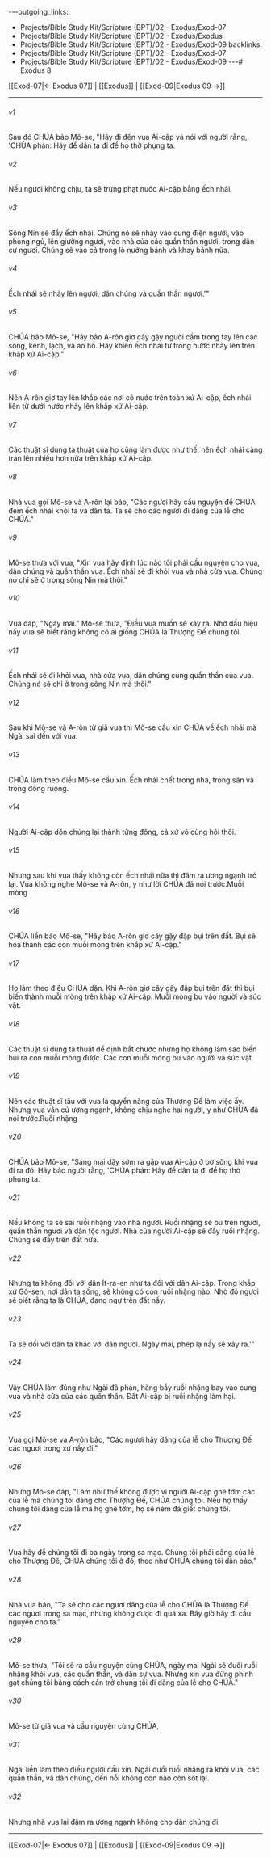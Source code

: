 ---outgoing_links:
  - Projects/Bible Study Kit/Scripture (BPT)/02 - Exodus/Exod-07
  - Projects/Bible Study Kit/Scripture (BPT)/02 - Exodus/Exodus
  - Projects/Bible Study Kit/Scripture (BPT)/02 - Exodus/Exod-09
backlinks:
  - Projects/Bible Study Kit/Scripture (BPT)/02 - Exodus/Exod-07
  - Projects/Bible Study Kit/Scripture (BPT)/02 - Exodus/Exod-09
---# Exodus 8

[[Exod-07|← Exodus 07]] | [[Exodus]] | [[Exod-09|Exodus 09 →]]
***



###### v1 
Sau đó CHÚA bảo Mô-se, "Hãy đi đến vua Ai-cập và nói với người rằng, 'CHÚA phán: Hãy để dân ta đi để họ thờ phụng ta. 

###### v2 
Nếu ngươi không chịu, ta sẽ trừng phạt nước Ai-cập bằng ếch nhái. 

###### v3 
Sông Nin sẽ đầy ếch nhái. Chúng nó sẽ nhảy vào cung điện ngươi, vào phòng ngủ, lên giường ngươi, vào nhà của các quần thần ngươi, trong dân cư ngươi. Chúng sẽ vào cả trong lò nướng bánh và khay bánh nữa. 

###### v4 
Ếch nhái sẽ nhảy lên ngươi, dân chúng và quần thần ngươi.'" 

###### v5 
CHÚA bảo Mô-se, "Hãy bảo A-rôn giơ cây gậy người cầm trong tay lên các sông, kênh, lạch, và ao hồ. Hãy khiến ếch nhái từ trong nước nhảy lên trên khắp xứ Ai-cập." 

###### v6 
Nên A-rôn giơ tay lên khắp các nơi có nước trên toàn xứ Ai-cập, ếch nhái liền từ dưới nước nhảy lên khắp xứ Ai-cập. 

###### v7 
Các thuật sĩ dùng tà thuật của họ cũng làm được như thế, nên ếch nhái càng tràn lên nhiều hơn nữa trên khắp xứ Ai-cập. 

###### v8 
Nhà vua gọi Mô-se và A-rôn lại bảo, "Các ngươi hãy cầu nguyện để CHÚA đem ếch nhái khỏi ta và dân ta. Ta sẽ cho các ngươi đi dâng của lễ cho CHÚA." 

###### v9 
Mô-se thưa với vua, "Xin vua hãy định lúc nào tôi phải cầu nguyện cho vua, dân chúng và quần thần vua. Ếch nhái sẽ đi khỏi vua và nhà cửa vua. Chúng nó chỉ sẽ ở trong sông Nin mà thôi." 

###### v10 
Vua đáp, "Ngày mai." Mô-se thưa, "Điều vua muốn sẽ xảy ra. Nhờ dấu hiệu nầy vua sẽ biết rằng không có ai giống CHÚA là Thượng Đế chúng tôi. 

###### v11 
Ếch nhái sẽ đi khỏi vua, nhà cửa vua, dân chúng cùng quần thần của vua. Chúng nó sẽ chỉ ở trong sông Nin mà thôi." 

###### v12 
Sau khi Mô-se và A-rôn từ giã vua thì Mô-se cầu xin CHÚA về ếch nhái mà Ngài sai đến với vua. 

###### v13 
CHÚA làm theo điều Mô-se cầu xin. Ếch nhái chết trong nhà, trong sân và trong đồng ruộng. 

###### v14 
Người Ai-cập dồn chúng lại thành từng đống, cả xứ vô cùng hôi thối. 

###### v15 
Nhưng sau khi vua thấy không còn ếch nhái nữa thì đâm ra ương ngạnh trở lại. Vua không nghe Mô-se và A-rôn, y như lời CHÚA đã nói trước.Muỗi mòng 

###### v16 
CHÚA liền bảo Mô-se, "Hãy bảo A-rôn giơ cây gậy đập bụi trên đất. Bụi sẽ hóa thành các con muỗi mòng trên khắp xứ Ai-cập." 

###### v17 
Họ làm theo điều CHÚA dặn. Khi A-rôn giơ cây gậy đập bụi trên đất thì bụi biến thành muỗi mòng trên khắp xứ Ai-cập. Muỗi mòng bu vào người và súc vật. 

###### v18 
Các thuật sĩ dùng tà thuật để định bắt chước nhưng họ không làm sao biến bụi ra con muỗi mòng được. Các con muỗi mòng bu vào người và súc vật. 

###### v19 
Nên các thuật sĩ tâu với vua là quyền năng của Thượng Đế làm việc ấy. Nhưng vua vẫn cứ ương ngạnh, không chịu nghe hai người, y như CHÚA đã nói trước.Ruồi nhặng 

###### v20 
CHÚA bảo Mô-se, "Sáng mai dậy sớm ra gặp vua Ai-cập ở bờ sông khi vua đi ra đó. Hãy bảo người rằng, 'CHÚA phán: Hãy để dân ta đi để họ thờ phụng ta. 

###### v21 
Nếu không ta sẽ sai ruồi nhặng vào nhà ngươi. Ruồi nhặng sẽ bu trên ngươi, quần thần ngươi và dân tộc ngươi. Nhà của người Ai-cập sẽ đầy ruồi nhặng. Chúng sẽ đầy trên đất nữa. 

###### v22 
Nhưng ta không đối với dân Ít-ra-en như ta đối với dân Ai-cập. Trong khắp xứ Gô-sen, nơi dân ta sống, sẽ không có con ruồi nhặng nào. Nhờ đó ngươi sẽ biết rằng ta là CHÚA, đang ngự trên đất nầy. 

###### v23 
Ta sẽ đối với dân ta khác với dân ngươi. Ngày mai, phép lạ nầy sẽ xảy ra.'" 

###### v24 
Vậy CHÚA làm đúng như Ngài đã phán, hàng bầy ruồi nhặng bay vào cung vua và nhà cửa của các quần thần. Đất Ai-cập bị ruồi nhặng làm hại. 

###### v25 
Vua gọi Mô-se và A-rôn bảo, "Các ngươi hãy dâng của lễ cho Thượng Đế các ngươi trong xứ nầy đi." 

###### v26 
Nhưng Mô-se đáp, "Làm như thế không được vì người Ai-cập ghê tởm các của lễ mà chúng tôi dâng cho Thượng Đế, CHÚA chúng tôi. Nếu họ thấy chúng tôi dâng của lễ mà họ ghê tởm, họ sẽ ném đá giết chúng tôi. 

###### v27 
Vua hãy để chúng tôi đi ba ngày trong sa mạc. Chúng tôi phải dâng của lễ cho Thượng Đế, CHÚA chúng tôi ở đó, theo như CHÚA chúng tôi dặn bảo." 

###### v28 
Nhà vua bảo, "Ta sẽ cho các ngươi dâng của lễ cho CHÚA là Thượng Đế các ngươi trong sa mạc, nhưng không được đi quá xa. Bây giờ hãy đi cầu nguyện cho ta." 

###### v29 
Mô-se thưa, "Tôi sẽ ra cầu nguyện cùng CHÚA, ngày mai Ngài sẽ đuổi ruồi nhặng khỏi vua, các quần thần, và dân sự vua. Nhưng xin vua đừng phỉnh gạt chúng tôi bằng cách cản trở chúng tôi đi dâng của lễ cho CHÚA." 

###### v30 
Mô-se từ giã vua và cầu nguyện cùng CHÚA, 

###### v31 
Ngài liền làm theo điều người cầu xin. Ngài đuổi ruồi nhặng ra khỏi vua, các quần thần, và dân chúng, đến nỗi không con nào còn sót lại. 

###### v32 
Nhưng nhà vua lại đâm ra ương ngạnh không cho dân chúng đi.

***
[[Exod-07|← Exodus 07]] | [[Exodus]] | [[Exod-09|Exodus 09 →]]
